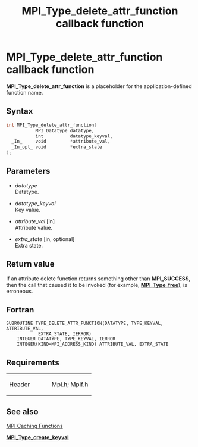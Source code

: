 ﻿---
title: MPI_Type_delete_attr_function callback function
TOCTitle: MPI_Type_delete_attr_function callback function
ms:assetid: 51e6cd99-404f-4ede-9b92-e87ff9469053
ms:mtpsurl: https://msdn.microsoft.com/en-us/library/Dn520563(v=VS.85)
ms:contentKeyID: 59361034
ms.date: 03/28/2018
mtps_version: v=VS.85
f1_keywords:
- mpi/MPI_Type_delete_attr_function
- mpi/TYPE_DELETE_ATTR_FUNCTION
- MPI_Type_delete_attr_function
- mpif/MPI_Type_delete_attr_function
- mpif/TYPE_DELETE_ATTR_FUNCTION
- TYPE_DELETE_ATTR_FUNCTION
dev_langs:
- C++
- C
---

# MPI\_Type\_delete\_attr\_function callback function

**MPI\_Type\_delete\_attr\_function** is a placeholder for the application-defined function name.

## Syntax

``` c++
int MPI_Type_delete_attr_function(
           MPI_Datatype datatype,
           int          datatype_keyval,
  _In_     void         *attribute_val,
  _In_opt_ void         *extra_state
);
```

## Parameters

  - *datatype*  
    Datatype.

  - *datatype\_keyval*  
    Key value.

  - *attribute\_val* \[in\]  
    Attribute value.

  - *extra\_state* \[in, optional\]  
    Extra state.

## Return value

If an attribute delete function returns something other than **MPI\_SUCCESS**, then the call that caused it to be invoked (for example, [**MPI\_Type\_free**](mpi-type-free-function.md)), is erroneous.

## Fortran

    SUBROUTINE TYPE_DELETE_ATTR_FUNCTION(DATATYPE, TYPE_KEYVAL, ATTRIBUTE_VAL,
                EXTRA_STATE, IERROR)
        INTEGER DATATYPE, TYPE_KEYVAL, IERROR
        INTEGER(KIND=MPI_ADDRESS_KIND) ATTRIBUTE_VAL, EXTRA_STATE

## Requirements

<table>
<colgroup>
<col style="width: 50%" />
<col style="width: 50%" />
</colgroup>
<tbody>
<tr class="odd">
<td><p>Header</p></td>
<td>Mpi.h;
Mpif.h</td>
</tr>
</tbody>
</table>


## See also

[MPI Caching Functions](mpi-caching-functions.md)

[**MPI\_Type\_create\_keyval**](mpi-type-create-keyval-function.md)

